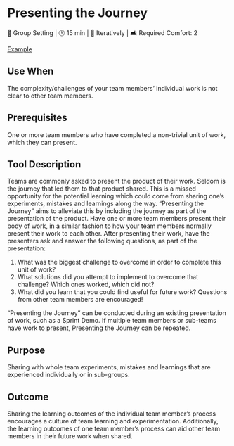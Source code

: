 # Presenting the Journey

👥 Group Setting | 🕒 15 min | 🔄 Iteratively | 🛋️ Required Comfort: 2

[Example](../tool-examples/presenting-the-journey.md)

## Use When

The complexity/challenges of your team members’ individual work is not clear to other team members.

## Prerequisites

One or more team members who have completed a non-trivial unit of work, which they can present.

## Tool Description

Teams are commonly asked to present the product of their work. Seldom is the journey that led them to that product shared. This is a missed opportunity for the potential learning which could come from sharing one’s experiments, mistakes and learnings along the way. “Presenting the Journey” aims to alleviate this by including the journey as part of the presentation of the product.
Have one or more team members present their body of work, in a similar fashion to how your team members normally present their work to each other. After presenting their work, have the presenters ask and answer the following questions, as part of the presentation:

1. What was the biggest challenge to overcome in order to complete this unit of work?
2. What solutions did you attempt to implement to overcome that challenge? Which ones worked, which did not?
3. What did you learn that you could find useful for future work?
   Questions from other team members are encouraged!

“Presenting the Journey” can be conducted during an existing presentation of work, such as a Sprint Demo. If multiple team members or sub-teams have work to present, Presenting the Journey can be repeated.

## Purpose

Sharing with whole team experiments, mistakes and learnings that are experienced individually or in sub-groups.

## Outcome

Sharing the learning outcomes of the individual team member’s process encourages a culture of team learning and experimentation. Additionally, the learning outcomes of one team member’s process can aid other team members in their future work when shared.
